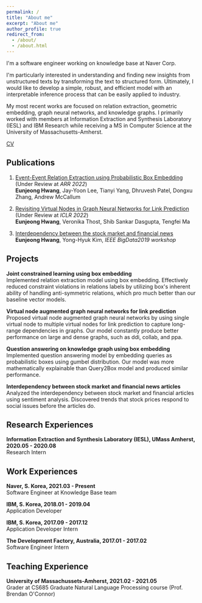 ```yaml
---
permalink: /
title: "About me"
excerpt: "About me"
author_profile: true
redirect_from: 
  - /about/
  - /about.html
---
```


I'm a software engineer working on knowledge base at Naver Corp. 

I'm particularly interested in understanding and finding new insights from unstructured texts by transforming the text to structured form.
Ultimately, I would like to develop a simple, robust, and efficient model with an interpretable inference process that can be easily applied to industry.

My most recent works are focused on relation extraction, geometric embedding, graph neural networks, and knowledge graphs.
I primarily worked with members at Information Extraction and Synthesis Laboratory (IESL) and IBM Research while receiving a MS in Computer Science at the University of Massachusetts-Amherst.

[CV](https://eujhwang.github.io/files/eunjeong_research_cv.pdf)

Publications
------
1. [Event-Event Relation Extraction using Probabilistic Box Embedding](https://openreview.net/forum?id=USuyAFWEuY) (Under Review at *ARR 2022*)\
   **Eunjeong Hwang**, Jay-Yoon Lee, Tianyi Yang, Dhruvesh Patel, Dongxu Zhang, Andrew McCallum
      
2. [Revisiting Virtual Nodes in Graph Neural Networks for Link Prediction](https://openreview.net/forum?id=ETiaOyNwJW) (Under Review at *ICLR 2022*)\
   **Eunjeong Hwang**, Veronika Thost, Shib Sankar Dasgupta, Tengfei Ma
   
3. [Interdependency between the stock market and financial news](https://www.computer.org/csdl/proceedings-article/big-data/2019/09006533/1hJsuZdq0la) \
   **Eunjeong Hwang**, Yong-Hyuk Kim, *IEEE BigData2019 workshop*
   
Projects
------
**Joint constrained learning using box embedding**\
 Implemented relation extraction model using box embedding. 
 Effectively reduced constraint violations in relations labels by utilizing box's inherent ability of handling anti-symmetric relations, which pro much better than our baseline vector models.

**Virtual node augmented graph neural networks for link prediction**\
 Proposed virtual node augmented graph neural networks by using single virtual node to multiple virtual nodes for link prediction to capture long-range dependencies in graphs.
 Our model constantly produce better performance on large and dense graphs, such as ddi, collab, and ppa.  

**Question answering on knowledge graph using box embedding**\
  Implemented question answering model by embedding queries as probabilistic boxes using gumbel distribution.
  Our model was more mathematically explainable than Query2Box model and produced similar performance.

**Interdependency between stock market and financial news articles**\
  Analyzed the interdependency between stock market and financial articles using sentiment analysis. 
  Discovered trends that stock prices respond to social issues before the articles do. 

Research Experiences
------
**Information Extraction and Synthesis Laboratory (IESL), UMass Amherst, 2020.05 - 2020.08**\
Research Intern
  
Work Experiences
------
**Naver, S. Korea, 2021.03 - Present**\
Software Engineer at Knowledge Base team

**IBM, S. Korea, 2018.01 - 2019.04**\
Application Developer

**IBM, S. Korea, 2017.09 - 2017.12**\
Application Developer Intern

**The Development Factory, Australia, 2017.01 - 2017.02**\
Software Engineer Intern

Teaching Experience
------
**University of Massachussets-Amherst, 2021.02 - 2021.05**\
Grader at CS685 Graduate Natural Language Processing course (Prof. Brendan O'Connor)